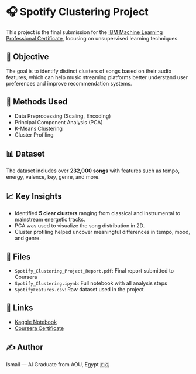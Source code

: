 # 🎧 Spotify Clustering Project

This project is the final submission for the [IBM Machine Learning Professional Certificate](https://www.coursera.org/professional-certificates/ibm-machine-learning), focusing on unsupervised learning techniques.

## 📌 Objective
The goal is to identify distinct clusters of songs based on their audio features, which can help music streaming platforms better understand user preferences and improve recommendation systems.

## 🧠 Methods Used
- Data Preprocessing (Scaling, Encoding)
- Principal Component Analysis (PCA)
- K-Means Clustering
- Cluster Profiling

## 📊 Dataset
The dataset includes over **232,000 songs** with features such as tempo, energy, valence, key, genre, and more.

## 📈 Key Insights
- Identified **5 clear clusters** ranging from classical and instrumental to mainstream energetic tracks.
- PCA was used to visualize the song distribution in 2D.
- Cluster profiling helped uncover meaningful differences in tempo, mood, and genre.

## 📁 Files
- `Spotify_Clustering_Project_Report.pdf`: Final report submitted to Coursera
- `Spotify_Clustering.ipynb`: Full notebook with all analysis steps
- `SpotifyFeatures.csv`: Raw dataset used in the project

## 🔗 Links
- [Kaggle Notebook](https://www.kaggle.com/)  
- [Coursera Certificate]([https://www.coursera.org/](https://www.coursera.org/account/accomplishments/verify/7YL772SVUXLL))  

## ✍️ Author
Ismail — AI Graduate from AOU, Egypt 🇪🇬  
